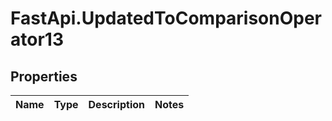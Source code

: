 # FastApi.UpdatedToComparisonOperator13

## Properties
Name | Type | Description | Notes
------------ | ------------- | ------------- | -------------
